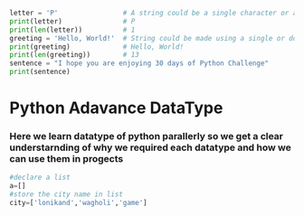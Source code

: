 ```py
letter = 'P'                # A string could be a single character or a bunch of texts
print(letter)               # P
print(len(letter))          # 1
greeting = 'Hello, World!'  # String could be made using a single or double quote,"Hello, World!"
print(greeting)             # Hello, World!
print(len(greeting))        # 13
sentence = "I hope you are enjoying 30 days of Python Challenge"
print(sentence)
```
# Python Adavance DataType
### Here we learn datatype of python parallerly so we get a clear understarnding of why we required each datatype and how we can use them in progects
```py
#declare a list
a=[]
#store the city name in list
city=['lonikand','wagholi','game']

```
